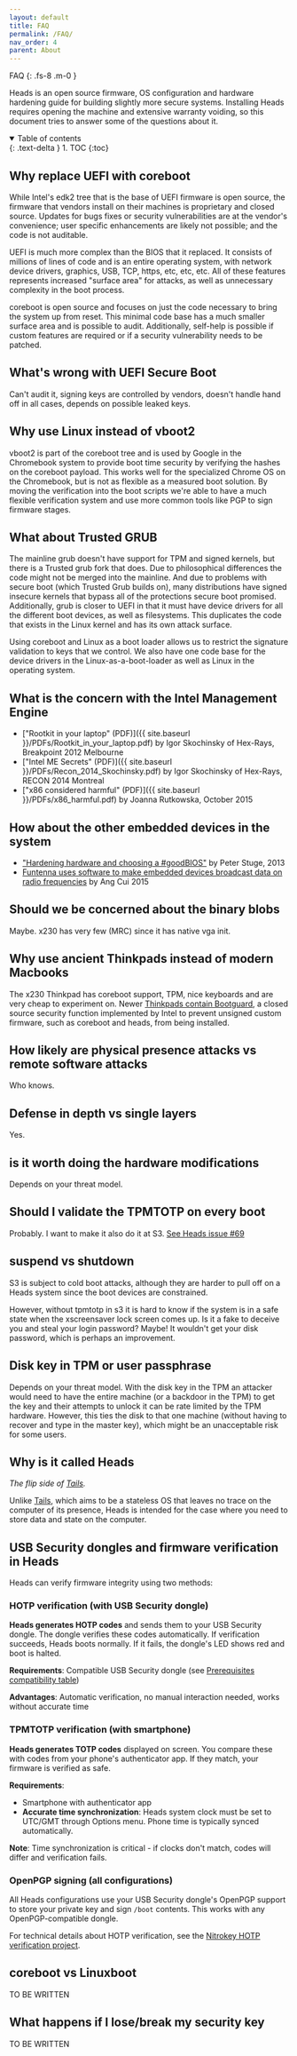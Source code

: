 ```yaml
---
layout: default
title: FAQ
permalink: /FAQ/
nav_order: 4
parent: About
---
```


FAQ
{: .fs-8 .m-0 }

Heads is an open source firmware, OS configuration and hardware hardening guide
 for building slightly more secure systems. Installing Heads requires opening
 the machine and extensive warranty voiding, so this document tries to answer
 some of the questions about it.

<!-- markdownlint-disable MD033 -->
 <details open markdown="block">
   <summary>
     Table of contents
   </summary>
   {: .text-delta }
 1. TOC
 {:toc}
 </details>
 <!-- markdownlint-enable MD033 -->

<!-- markdownlint-disable MD002 -->

Why replace UEFI with coreboot
----

While Intel's edk2 tree that is the base of UEFI firmware is open source, the
 firmware that vendors install on their machines is proprietary and closed
 source. Updates for bugs fixes or security vulnerabilities are at the vendor's
 convenience; user specific enhancements are likely not possible; and the code
 is not auditable.

UEFI is much more complex than the BIOS that it replaced. It consists of
 millions of lines of code and is an entire operating system, with network
 device drivers, graphics, USB, TCP, https, etc, etc, etc. All of these features
 represents increased "surface area" for attacks, as well as unnecessary
 complexity in the boot process.

coreboot is open source and focuses on just the code necessary to bring the
 system up from reset. This minimal code base has a much smaller surface area
 and is possible to audit. Additionally, self-help is possible if custom
 features are required or if a security vulnerability needs to be patched.

What's wrong with UEFI Secure Boot
----

Can't audit it, signing keys are controlled by vendors, doesn't handle hand off
 in all cases, depends on possible leaked keys.

Why use Linux instead of vboot2
----

vboot2 is part of the coreboot tree and is used by Google in the Chromebook
 system to provide boot time security by verifying the hashes on the coreboot
 payload. This works well for the specialized Chrome OS on the Chromebook, but
 is not as flexible as a measured boot solution.
By moving the verification into the boot scripts we're able to have a much
 flexible verification system and use more common tools like PGP to sign
 firmware stages.

What about Trusted GRUB
----

The mainline grub doesn't have support for TPM and signed kernels, but there is
 a Trusted grub fork that does. Due to philosophical differences the code might
 not be merged into the mainline. And due to problems with secure boot (which
 Trusted Grub builds on), many distributions have signed insecure kernels
 that bypass all of the protections secure boot promised.
Additionally, grub is closer to UEFI in that it must have device drivers for
 all the different boot devices, as well as filesystems. This duplicates the
 code that exists in the Linux kernel and has its own attack surface.

Using coreboot and Linux as a boot loader allows us to restrict the signature
 validation to keys that we control. We also have one code base for the device
 drivers in the Linux-as-a-boot-loader as well as Linux in the operating system.

What is the concern with the Intel Management Engine
----

* ["Rootkit in your laptop" (PDF)]({{ site.baseurl }}/PDFs/Rootkit_in_your_laptop.pdf)
by Igor Skochinsky of Hex-Rays, Breakpoint 2012 Melbourne
* ["Intel ME Secrets" (PDF)]({{ site.baseurl }}/PDFs/Recon_2014_Skochinsky.pdf) by
Igor Skochinsky of Hex-Rays, RECON 2014 Montreal
* ["x86 considered harmful" (PDF)]({{ site.baseurl }}/PDFs/x86_harmful.pdf) by
Joanna Rutkowska, October 2015

How about the other embedded devices in the system
----

* ["Hardening hardware and choosing a #goodBIOS"](https://media.ccc.de/v/30C3_-_5529_-_en_-_saal_2_-_201312271830_-_hardening_hardware_and_choosing_a_goodbios_-_peter_stuge#t=2372)
by Peter Stuge, 2013
* [Funtenna uses software to make embedded devices broadcast data on radio frequencies](http://www.slate.com/blogs/future_tense/2015/08/05/_funtenna_uses_software_to_make_embedded_devices_broadcast_data_on_radio.html)
by  Ang Cui 2015

Should we be concerned about the binary blobs
----

Maybe. x230 has very few (MRC) since it has native vga init.

Why use ancient Thinkpads instead of modern Macbooks
----

The x230 Thinkpad has coreboot support, TPM, nice keyboards and are very cheap
 to experiment on. Newer
 [Thinkpads contain Bootguard](https://mjg59.dreamwidth.org/33981.html), a
 closed source security function implemented by Intel to prevent unsigned custom
 firmware, such as coreboot and heads, from being installed.

How likely are physical presence attacks vs remote software attacks
----

Who knows.

Defense in depth vs single layers
----

Yes.

is it worth doing the hardware modifications
----

Depends on your threat model.

Should I validate the TPMTOTP on every boot
----

Probably. I want to make it also do it at S3.  [See Heads issue #69](https://github.com/osresearch/heads/issues/69)

suspend vs shutdown
----

S3 is subject to cold boot attacks, although they are harder to pull off on a
 Heads system since the boot devices are constrained.

However, without tpmtotp in s3 it is hard to know if the system is in a safe
 state when the xscreensaver lock screen comes up. Is it a fake to deceive you
 and steal your login password? Maybe! It wouldn't get your disk password,
 which is perhaps an improvement.

Disk key in TPM or user passphrase
----

Depends on your threat model. With the disk key in the TPM an attacker would
 need to have the entire machine (or a backdoor in the TPM) to get the key and
 their attempts to unlock it can be rate limited by the TPM hardware.
However, this ties the disk to that one machine (without having to recover and
 type in the master key), which might be an unacceptable risk for some users.

Why is it called Heads
----

*The flip side of [Tails](https://tails.boum.org/).*

Unlike [Tails](https://tails.boum.org/), which aims to be a stateless OS that
leaves no trace on the computer of its  presence, Heads is intended for the
case where you need to store data and state on the computer.

USB Security dongles and firmware verification in Heads
----

Heads can verify firmware integrity using two methods:

### HOTP verification (with USB Security dongle)
**Heads generates HOTP codes** and sends them to your USB Security dongle. The dongle verifies these codes automatically. If verification succeeds, Heads boots normally. If it fails, the dongle's LED shows red and boot is halted.

**Requirements**: Compatible USB Security dongle (see [Prerequisites compatibility table](/Prerequisites#usb-security-dongles-aka-security-token-aka-smartcard))

**Advantages**: Automatic verification, no manual interaction needed, works without accurate time

### TPMTOTP verification (with smartphone)  
**Heads generates TOTP codes** displayed on screen. You compare these with codes from your phone's authenticator app. If they match, your firmware is verified as safe.

**Requirements**: 
- Smartphone with authenticator app
- **Accurate time synchronization**: Heads system clock must be set to UTC/GMT through Options menu. Phone time is typically synced automatically.

**Note**: Time synchronization is critical - if clocks don't match, codes will differ and verification fails.

### OpenPGP signing (all configurations)
All Heads configurations use your USB Security dongle's OpenPGP support to store your private key and sign `/boot` contents. This works with any OpenPGP-compatible dongle.

For technical details about HOTP verification, see the [Nitrokey HOTP verification project](https://github.com/Nitrokey/nitrokey-hotp-verification).

coreboot vs Linuxboot
----

TO BE WRITTEN

What happens if I lose/break my security key
----

TO BE WRITTEN
